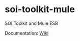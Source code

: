 soi-toolkit-mule
================

SOI Toolkit and Mule ESB

Documentation: [Wiki](https://github.com/soi-toolkit/soi-toolkit.github.io/wiki)
